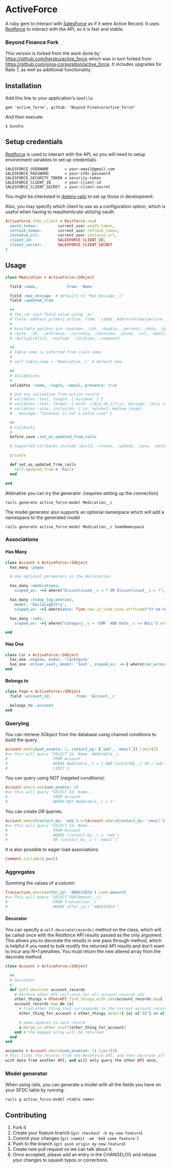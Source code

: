 # ActiveForce

A ruby gem to interact with [SalesForce][1] as if it were Active Record. It
uses [Restforce][2] to interact with the API, so it is fast and stable.

### Beyond Finance Fork

This version is forked from the work done by
https://github.com/heroku/active_force which was in turn forked from
https://github.com/ionia-corporation/active_force.
It includes upgrades for Rails 7, as
well as additional functionality.

## Installation

Add this line to your application's `Gemfile`:

    gem 'active_force', github: "Beyond-Finance/active_force"

And then execute:

    $ bundle


## Setup credentials

[Restforce][2] is used to interact with the API, so you will need to setup
environment variables to set up credentials.

    SALESFORCE_USERNAME       = your-email@gmail.com
    SALESFORCE_PASSWORD       = your-sfdc-password
    SALESFORCE_SECURITY_TOKEN = security-token
    SALESFORCE_CLIENT_ID      = your-client-id
    SALESFORCE_CLIENT_SECRET  = your-client-secret

You might be interested in [dotenv-rails][3] to set up those in development.

Also, you may specify which client to use as a configuration option, which is useful
when having to reauthenticate utilizing oauth.

```ruby
ActiveForce.sfdc_client = Restforce.new(
  oauth_token:         current_user.oauth_token,
  refresh_token:       current_user.refresh_token,
  instance_url:        current_user.instance_url,
  client_id:           SALESFORCE_CLIENT_ID,
  client_secret:       SALESFORCE_CLIENT_SECRET
)
```

## Usage

```ruby
class Medication < ActiveForce::SObject

  field :name,             from: 'Name'

  field :max_dossage  # defaults to "Max_Dossage__c"
  field :updated_from

  ##
  # You can cast field value using `as`
  # field :address_primary_active, from: 's360a__AddressPrimaryActive__c', as: :boolean
  #
  # Available options are :boolean, :int, :double, :percent, :date, :datetime, :string, :base64,
  # :byte, :ID, :reference, :currency, :textarea, :phone, :url, :email, :combobox, :picklist,
  # :multipicklist, :anyType, :location, :compound

  ##
  # Table name is inferred from class name.
  #
  # self.table_name = 'Medication__c' # default one.

  ##
  # Validations
  #
  validates :name, :login, :email, presence: true

  # Use any validation from active record.
  # validates :text, length: { minimum: 2 }
  # validates :text, format: { with: /\A[a-zA-Z]+\z/, message: "only allows letters" }
  # validates :size, inclusion: { in: %w(small medium large),
  #   message: "%{value} is not a valid size" }

  ##
  # Callbacks
  #
  before_save :set_as_updated_from_rails

  # Supported callbacks include :build, :create, :update, :save, :destroy

  private

  def set_as_updated_from_rails
    self.updated_from = 'Rails'
  end

end
```

Altenative you can try the generator. (requires setting up the connection)

    rails generate active_force:model Medication__c

The model generator also supports an optional namespace which will add a namespace to the generated model

    rails generate active_force:model Medication__c SomeNamespace

### Associations

#### Has Many

```ruby
class Account < ActiveForce::SObject
  has_many :pages

  # Use optional parameters in the declaration.

  has_many :medications,
    scoped_as: ->{ where("Discontinued__c > ? OR Discontinued__c = ?", Date.today.strftime("%Y-%m-%d"), nil) }

  has_many :today_log_entries,
    model: 'DailyLogEntry',
    scoped_as: ->{ where(date: Time.now.in_time_zone.strftime("%Y-%m-%d")) }

  has_many :labs,
    scoped_as: ->{ where("Category__c = 'EMR' AND Date__c <> NULL").order('Date__c DESC') }

end
```

#### Has One

```ruby
class Car < ActiveForce::SObject
  has_one :engine, model: 'CarEngine'
  has_one :driver_seat, model: 'Seat', scoped_as: -> { where(can_access_steering_wheel: true).order('Position ASC') }
end
```

#### Belongs to

```ruby
class Page < ActiveForce::SObject
  field :account_id,           from: 'Account__c'

  belongs_to :account
end
```

### Querying

You can retrieve SObject from the database using chained conditions to build
the query.

```ruby
Account.where(web_enable: 1, contact_by: ['web', 'email']).limit(2)
#=> this will query "SELECT Id, Name, WebEnable__c
#                    FROM Account
#                    WHERE WebEnable__C = 1 AND ContactBy__c IN ('web','email')
#                    LIMIT 2
```

You can query using _NOT_ (negated conditions):

```ruby
Account.where.not(web_enable: 1)
#=> this will query "SELECT Id, Name...
#                    FROM Account
#                    WHERE NOT WebEnable__c = 1"
```

You can create _OR_ queries:

```ruby
Account.where(contact_by: 'web').or(Account.where(contact_by: 'email'))
#=> this will query "SELECT Id, Name...
#                    FROM Account
#                    WHERE (contact_by__c = 'web')
#                    OR (contact_by__c = 'email')"
```

It is also possible to eager load associations:

```ruby
Comment.includes(:post)
```

### Aggregates

Summing the values of a column:
```ruby
Transaction.where(offer_id: 'ABD832024').sum(:amount)
#=> This will query "SELECT SUM(Amount__c) 
#                    FROM Transaction__c 
#                    WHERE offer_id = 'ABD832024'"
```

#### Decorator

You can specify a `self.decorate(records)` method on the class, which will be called once with
the Restforce API results passed as the only argument. This allows you to decorate the results in one pass
through method, which is helpful if you need to bulk modify the returned API results and
don't want to incur any N+1 penalties. You must return the new altered array from
the decorate method.

```ruby
class Account < ActiveForce::SObject

  ##
  # Decorator
  #
  def self.decorate account_records
    # Perform other API call once for all account_records ids
    other_things = OtherAPI.find_things_with_ids(account_records.map{ |a| a["Id"] } )
    account_records.map do |a|
      # Find other_thing that corresponds to the current account_record
      other_thing_for_account = other_things.detect{ |o| o["Id"] == a["Id"]}

      # make updates to each record
      a.merge_in_other_stuff(other_thing_for_account)
    end # the mapped array will be returned
  end
end

accounts = Account.where(web_enabled: 1).limit(2)
# This finds the records from the RestForce API, and then decorate all results
with data from another API, and will only query the other API once.
```

### Model generator

When using rails, you can generate a model with all the fields you have on your SFDC table by running:

    rails g active_force:model <table name>

## Contributing

1. Fork it
2. Create your feature branch (`git checkout -b my-new-feature`)
3. Commit your changes (`git commit -am 'Add some feature'`)
4. Push to the branch (`git push origin my-new-feature`)
5. Create new pull request so we can talk about it.
6. Once accepted, please add an entry in the CHANGELOG and rebase your changes
   to squash typos or corrections.

 [1]: http://www.salesforce.com
 [2]: https://github.com/ejholmes/restforce
 [3]: https://github.com/bkeepers/dotenv

